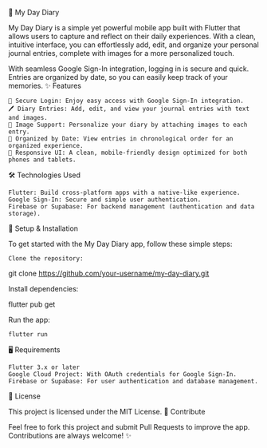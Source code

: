 📝 My Day Diary

My Day Diary is a simple yet powerful mobile app built with Flutter that allows users to capture and reflect on their daily experiences. With a clean, intuitive interface, you can effortlessly add, edit, and organize your personal journal entries, complete with images for a more personalized touch.

With seamless Google Sign-In integration, logging in is secure and quick. Entries are organized by date, so you can easily keep track of your memories.
✨ Features

    🔐 Secure Login: Enjoy easy access with Google Sign-In integration.
    🖊️ Diary Entries: Add, edit, and view your journal entries with text and images.
    📸 Image Support: Personalize your diary by attaching images to each entry.
    📅 Organized by Date: View entries in chronological order for an organized experience.
    📱 Responsive UI: A clean, mobile-friendly design optimized for both phones and tablets.

🛠️ Technologies Used

    Flutter: Build cross-platform apps with a native-like experience.
    Google Sign-In: Secure and simple user authentication.
    Firebase or Supabase: For backend management (authentication and data storage).

🚀 Setup & Installation

To get started with the My Day Diary app, follow these simple steps:

    Clone the repository:

git clone https://github.com/your-username/my-day-diary.git

Install dependencies:

flutter pub get

Run the app:

    flutter run

🖥️ Requirements

    Flutter 3.x or later
    Google Cloud Project: With OAuth credentials for Google Sign-In.
    Firebase or Supabase: For user authentication and database management.

📜 License

This project is licensed under the MIT License.
🌟 Contribute

Feel free to fork this project and submit Pull Requests to improve the app. Contributions are always welcome! ✨
